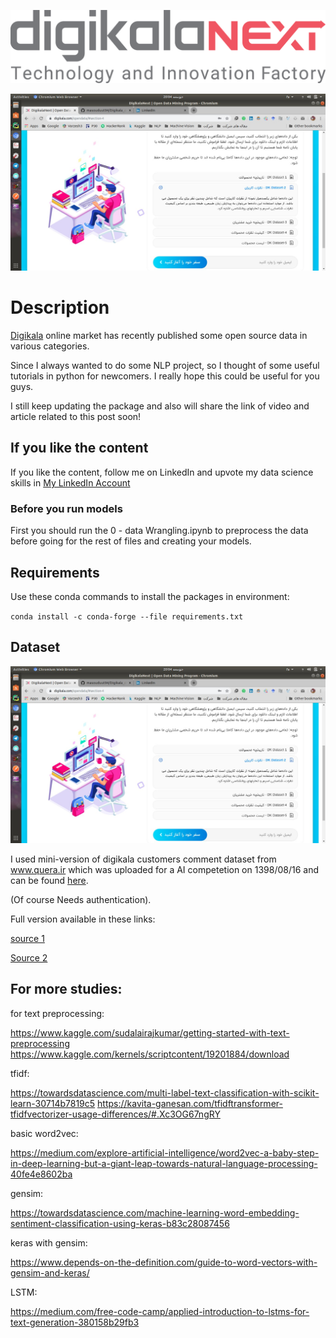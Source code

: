 
![DigikalaNext](./pic/4.png)

![DigikalaNext Open datasets Home page](./pic/2.jpg)

# Description

[Digikala](https://www.digikala.com/) online market has recently published some open source data in various categories.

Since I always wanted to do some NLP project, so I thought of some useful tutorials in python for newcomers.
I really hope this could be useful for you guys.

I still keep updating the package and also will share the link of video and article related to this post soon!

## If you like the content
If you like the content, follow me on LinkedIn and upvote my data science skills in [My LinkedIn Account](https://www.linkedin.com/in/masoud-masoumi-moghadam/)

### Before you run models

First you should run the 0 - data Wrangling.ipynb to preprocess the data before going for the rest of files and creating your models.

## Requirements

Use these conda commands to install the packages in environment:

`conda install -c conda-forge --file requirements.txt`

## Dataset

![DigikalaNext Open datasets Home page](./pic/2.jpg)

I used mini-version of digikala customers comment dataset from www.quera.ir 
which was uploaded for a AI competetion on 1398/08/16 and can be found [here](https://quera.ir/course/assignments/10668/problems).

(Of course Needs authentication).

Full version available in these links: 

[source 1](https://www.digikala.com/opendata/#section-4)

[Source 2](https://www.digikala.com/static/files/46688ac5.xlsx)


## For more studies:

for text preprocessing:

https://www.kaggle.com/sudalairajkumar/getting-started-with-text-preprocessing
https://www.kaggle.com/kernels/scriptcontent/19201884/download

tfidf:

https://towardsdatascience.com/multi-label-text-classification-with-scikit-learn-30714b7819c5
https://kavita-ganesan.com/tfidftransformer-tfidfvectorizer-usage-differences/#.Xc3OG67ngRY

basic word2vec:

https://medium.com/explore-artificial-intelligence/word2vec-a-baby-step-in-deep-learning-but-a-giant-leap-towards-natural-language-processing-40fe4e8602ba

gensim:

https://towardsdatascience.com/machine-learning-word-embedding-sentiment-classification-using-keras-b83c28087456

keras with gensim:

https://www.depends-on-the-definition.com/guide-to-word-vectors-with-gensim-and-keras/

LSTM:

https://medium.com/free-code-camp/applied-introduction-to-lstms-for-text-generation-380158b29fb3




